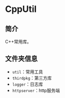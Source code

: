 # CppUtil

## 简介
C++常用库。

## 文件夹信息

* `util`：常用工具
* `thirdpkg`：第三方库
* `logger`：日志库
* `httpserver`：http服务端
